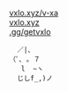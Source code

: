 [vxlo.xyz/v-xa](https://vxlo.xyz/v-xa)  
[vxlo.xyz](https://vxlo.xyz)  
[.gg/getvxlo](https://discord.gg/getvxlo)

      ／|、             
    （ﾟ､ ｡ ７         
       l  ~ヽ       
      じしf_,)ノ
